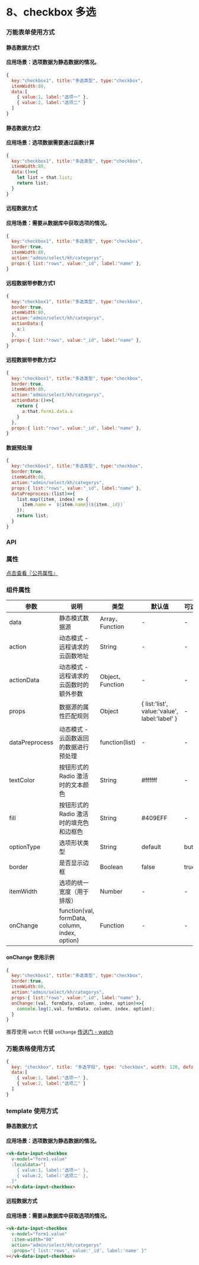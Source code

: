 # 8、checkbox 多选

### 万能表单使用方式
#### 静态数据方式1
#### 应用场景：选项数据为静态数据的情况。
```js
{
  key:"checkbox1", title:"多选类型", type:"checkbox",
  itemWidth:80,
  data:[
    { value:1, label:"选项一" },
    { value:2, label:"选项二" }
  ]
}
```

#### 静态数据方式2
#### 应用场景：选项数据需要通过函数计算
```js
{
  key:"checkbox1", title:"多选类型", type:"checkbox",
  itemWidth:80,
  data:()=>{
    let list = that.list;
    return list;
  }
}
```


#### 远程数据方式
#### 应用场景：需要从数据库中获取选项的情况。
```js
{
  key:"checkbox1", title:"多选类型", type:"checkbox",
  border:true,
  itemWidth:80,
  action:"admin/select/kh/categorys",
  props:{ list:"rows", value:"_id", label:"name" },
}
```

#### 远程数据带参数方式1
```js
{
  key:"checkbox1", title:"多选类型", type:"checkbox",
  border:true,
  itemWidth:80,
  action:"admin/select/kh/categorys",
  actionData:{
    a:1
  },
  props:{ list:"rows", value:"_id", label:"name" },
}
```
#### 远程数据带参数方式2
```js
{
  key:"checkbox1", title:"多选类型", type:"checkbox",
  border:true,
  itemWidth:80,
  action:"admin/select/kh/categorys",
  actionData:()=>{
    return {
      a:that.form1.data.a
    }
  },
  props:{ list:"rows", value:"_id", label:"name" },
}
```

#### 数据预处理
```js
{
  key:"checkbox1", title:"多选类型", type:"checkbox",
  border:true,
  itemWidth:80,
  action:"admin/select/kh/categorys",
  props:{ list:"rows", value:"_id", label:"name" },
  dataPreprocess:(list)=>{
    list.map((item, index) => {
      item.name = `${item.name}(${item._id})`
    });
    return list;
  }
}
```


### API

### 属性

[点击查看『公共属性』](https://vkdoc.fsq.pub/admin/components/0%E3%80%81public.html)

### 组件属性

| 参数             | 说明                           | 类型    | 默认值  | 可选值 |
|------------------|-------------------------------|---------|--------|-------|
| data            | 静态模式数据源 | Array、Function  | - | -  |
| action          | 动态模式 - 远程请求的云函数地址 | String  | - | -  |
| actionData          | 动态模式 - 远程请求的云函数时的额外参数 | Object、Function  | - | -  |
| props          | 数据源的属性匹配规则 | Object  | { list:'list', value:'value', label:'label' } | -  |
| dataPreprocess          | 动态模式 - 云函数返回的数据进行预处理 | function(list)  | - | -  |
| textColor      | 按钮形式的 Radio 激活时的文本颜色 | String  | #ffffff | -  |
| fill      | 按钮形式的 Radio 激活时的填充色和边框色 | String  | #409EFF | -  |
| optionType        | 选项形状类型 | String  | default | button  |
| border          | 是否显示边框 | Boolean  | false| true |
| itemWidth          | 选项的统一宽度（用于排版） | Number  | - | -  |
| onChange          | function(val, formData, column, index, option) | Function  | -| -  |

#### onChange 使用示例
```js
{
  key:"checkbox1", title:"多选类型", type:"checkbox",
  border:true,
  itemWidth:80,
  action:"admin/select/kh/categorys",
  props:{ list:"rows", value:"_id", label:"name" },
  onChange:(val, formData, column, index, option)=>{
    console.log(1,val, formData, column, index, option);
  }
}
```

推荐使用 `watch` 代替 `onChange` [传送门 - watch](https://vkdoc.fsq.pub/admin/components/0%E3%80%81public.html#watch-%E7%9B%91%E5%90%AC)

### 万能表格使用方式

```js
{ 
  key: "checkbox", title: "多选字段", type: "checkbox", width: 120, defaultValue:1,
  data:[
    { value:1, label:"选项一" },
    { value:2, label:"选项二" }
  ]
}
```


### template 使用方式
#### 静态数据方式
#### 应用场景：选项数据为静态数据的情况。
```html
<vk-data-input-checkbox
  v-model="form1.value"
  :localdata="[
    { value:1, label:'选项一' },
    { value:2, label:'选项二' },
  ]"
></vk-data-input-checkbox>
```
#### 远程数据方式
#### 应用场景：需要从数据库中获取选项的情况。
```html
<vk-data-input-checkbox
  v-model="form1.value"
  :item-width="80"
  action="admin/select/kh/categorys"
  :props="{ list:'rows', value:'_id', label:'name' }"
></vk-data-input-checkbox>
```
